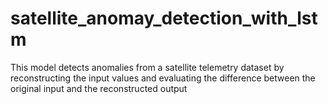 # satellite_anomay_detection_with_lstm
This model detects anomalies from a satellite telemetry dataset by reconstructing the input values and evaluating the difference between the original input and the reconstructed output
